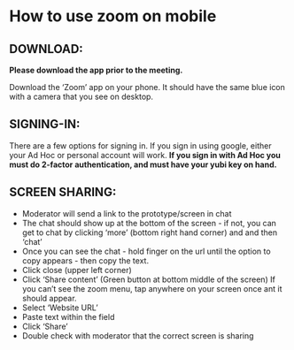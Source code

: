 # How to use zoom on mobile

## DOWNLOAD:

**Please download the app prior to the meeting.**

Download the ‘Zoom’ app on your phone. It should have the same blue icon with a camera that you see on desktop.

## SIGNING-IN:

There are a few options for signing in.  If you sign in using google, either your Ad Hoc or personal account will work. **If you sign in with Ad Hoc you must do 2-factor authentication, and must have your yubi key on hand.**

## SCREEN SHARING:

- Moderator will send a link to the prototype/screen in chat
- The chat should show up at the bottom of the screen - if not, you can get to chat by clicking ‘more’ (bottom right hand corner) and and then ‘chat’
- Once you can see the chat - hold finger on the url until the option to copy appears - then copy the text.
- Click close (upper left corner)
- Click ‘Share content’ (Green button at bottom middle of the screen) If you can’t see the zoom menu, tap anywhere on your screen once ant it should appear.
- Select ‘Website URL’
- Paste text within the field
- Click ‘Share’
- Double check with moderator that the correct screen is sharing
